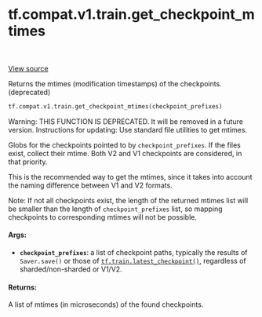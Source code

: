 <div itemscope itemtype="http://developers.google.com/ReferenceObject">
<meta itemprop="name" content="tf.compat.v1.train.get_checkpoint_mtimes" />
<meta itemprop="path" content="Stable" />
</div>

# tf.compat.v1.train.get_checkpoint_mtimes

<!-- Insert buttons -->

<table class="tfo-notebook-buttons tfo-api" align="left">
</table>

<a target="_blank" href="/code/stable/tensorflow/python/training/checkpoint_management.py">View source</a>



<!-- Start diff -->
Returns the mtimes (modification timestamps) of the checkpoints. (deprecated)

``` python
tf.compat.v1.train.get_checkpoint_mtimes(checkpoint_prefixes)
```



<!-- Placeholder for "Used in" -->

Warning: THIS FUNCTION IS DEPRECATED. It will be removed in a future version.
Instructions for updating:
Use standard file utilities to get mtimes.

Globs for the checkpoints pointed to by `checkpoint_prefixes`.  If the files
exist, collect their mtime.  Both V2 and V1 checkpoints are considered, in
that priority.

This is the recommended way to get the mtimes, since it takes into account
the naming difference between V1 and V2 formats.

Note: If not all checkpoints exist, the length of the returned mtimes list
will be smaller than the length of `checkpoint_prefixes` list, so mapping
checkpoints to corresponding mtimes will not be possible.

#### Args:


* <b>`checkpoint_prefixes`</b>: a list of checkpoint paths, typically the results of
  `Saver.save()` or those of <a href="../../../../tf/train/latest_checkpoint.md"><code>tf.train.latest_checkpoint()</code></a>, regardless of
  sharded/non-sharded or V1/V2.

#### Returns:

A list of mtimes (in microseconds) of the found checkpoints.
